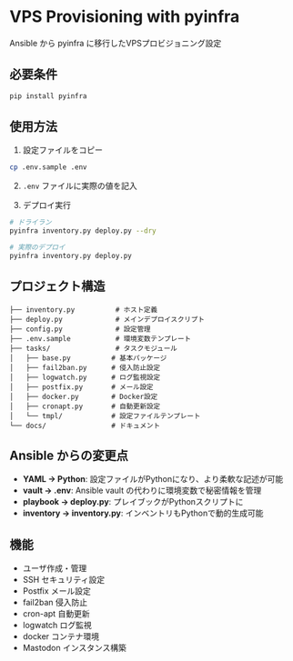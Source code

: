 # VPS Provisioning with pyinfra

Ansible から pyinfra に移行したVPSプロビジョニング設定

## 必要条件

```bash
pip install pyinfra
```

## 使用方法

1. 設定ファイルをコピー
```bash
cp .env.sample .env
```

2. `.env` ファイルに実際の値を記入

3. デプロイ実行
```bash
# ドライラン
pyinfra inventory.py deploy.py --dry

# 実際のデプロイ
pyinfra inventory.py deploy.py
```

## プロジェクト構造

```
├── inventory.py          # ホスト定義
├── deploy.py             # メインデプロイスクリプト
├── config.py             # 設定管理
├── .env.sample           # 環境変数テンプレート
├── tasks/                # タスクモジュール
│   ├── base.py          # 基本パッケージ
│   ├── fail2ban.py      # 侵入防止設定
│   ├── logwatch.py      # ログ監視設定
│   ├── postfix.py       # メール設定
│   ├── docker.py        # Docker設定
│   ├── cronapt.py       # 自動更新設定
│   └── tmpl/            # 設定ファイルテンプレート
└── docs/                # ドキュメント
```

## Ansible からの変更点

- **YAML → Python**: 設定ファイルがPythonになり、より柔軟な記述が可能
- **vault → .env**: Ansible vault の代わりに環境変数で秘密情報を管理
- **playbook → deploy.py**: プレイブックがPythonスクリプトに
- **inventory → inventory.py**: インベントリもPythonで動的生成可能

## 機能

* ユーザ作成・管理
* SSH セキュリティ設定
* Postfix メール設定
* fail2ban 侵入防止
* cron-apt 自動更新
* logwatch ログ監視
* docker コンテナ環境
* Mastodon インスタンス構築
